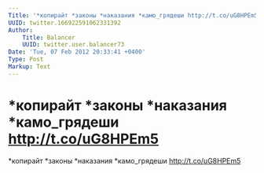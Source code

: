 ```yaml
---
Title: '*копирайт *законы *наказания *камо_грядеши http://t.co/uG8HPEm5'
UUID: twitter.166922591062331392
Author:
    Title: Balancer
    UUID: twitter.user.balancer73
Date: 'Tue, 07 Feb 2012 20:33:41 +0400'
Type: Post
Markup: Text
---
```


# *копирайт *законы *наказания *камо_грядеши http://t.co/uG8HPEm5

*копирайт *законы *наказания *камо_грядеши
http://t.co/uG8HPEm5